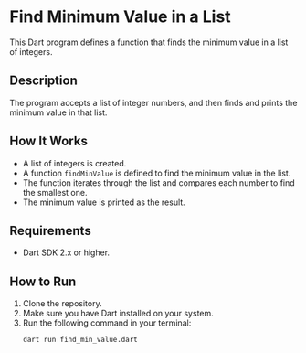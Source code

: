 # Find Minimum Value in a List

This Dart program defines a function that finds the minimum value in a list of integers.

## Description

The program accepts a list of integer numbers, and then finds and prints the minimum value in that list.

## How It Works

- A list of integers is created.
- A function `findMinValue` is defined to find the minimum value in the list.
- The function iterates through the list and compares each number to find the smallest one.
- The minimum value is printed as the result.

## Requirements

- Dart SDK 2.x or higher.

## How to Run

1. Clone the repository.
2. Make sure you have Dart installed on your system.
3. Run the following command in your terminal:
   ```bash
   dart run find_min_value.dart
